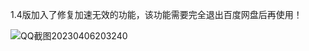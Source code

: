 1.4版加入了修复加速无效的功能，该功能需要完全退出百度网盘后再使用！

![QQ截图20230406203240](https://user-images.githubusercontent.com/24271838/230379658-d7846102-fac1-447f-b070-07c1c5027615.png)
